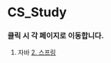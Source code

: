 # CS_Study
### 클릭 시 각 페이지로 이동합니다.
1. 자바
[2. 스프링](https://github.com/LeeKiJong/CS_Study/blob/main/Spring/README.md)
